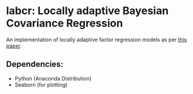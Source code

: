 # labcr: Locally adaptive Bayesian Covariance Regression

An implementation of locally adaptive factor regression models as per [this paper](http://arxiv.org/abs/1210.2022).

## Dependencies:
- Python (Anaconda Distribution)
- Seaborn (for plotting)